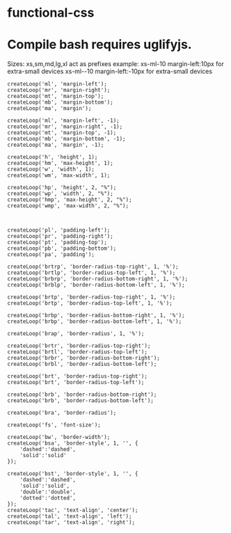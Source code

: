 # functional-css

#    Compile bash requires uglifyjs.

Sizes:
xs,sm,md,lg,xl act as prefixes
    example: 
        xs-ml-10 margin-left:10px for extra-small devices 
        xs-ml--10 margin-left:-10px for extra-small devices
    
    


    createLoop('ml', 'margin-left');
    createLoop('mr', 'margin-right');
    createLoop('mt', 'margin-top');
    createLoop('mb', 'margin-bottom');
    createLoop('ma', 'margin');

    createLoop('ml', 'margin-left', -1);
    createLoop('mr', 'margin-right', -1);
    createLoop('mt', 'margin-top', -1);
    createLoop('mb', 'margin-bottom', -1);
    createLoop('ma', 'margin', -1);

    createLoop('h', 'height', 1);
    createLoop('hm', 'max-height', 1);
    createLoop('w', 'width', 1);
    createLoop('wm', 'max-width', 1);

    createLoop('hp', 'height', 2, "%");
    createLoop('wp', 'width', 2, "%");
    createLoop('hmp', 'max-height', 2, "%");
    createLoop('wmp', 'max-width', 2, "%");



    createLoop('pl', 'padding-left');
    createLoop('pr', 'padding-right');
    createLoop('pt', 'padding-top');
    createLoop('pb', 'padding-bottom');
    createLoop('pa', 'padding');

    createLoop('brtrp', 'border-radius-top-right', 1, '%');
    createLoop('brtlp', 'border-radius-top-left', 1, '%');
    createLoop('brbrp', 'border-radius-bottom-right', 1, '%');
    createLoop('brblp', 'border-radius-bottom-left', 1, '%');

    createLoop('brtp', 'border-radius-top-right', 1, '%');
    createLoop('brtp', 'border-radius-top-left', 1, '%');

    createLoop('brbp', 'border-radius-bottom-right', 1, '%');
    createLoop('brbp', 'border-radius-bottom-left', 1, '%');

    createLoop('brap', 'border-radius', 1, '%');

    createLoop('brtr', 'border-radius-top-right');
    createLoop('brtl', 'border-radius-top-left');
    createLoop('brbr', 'border-radius-bottom-right');
    createLoop('brbl', 'border-radius-bottom-left');

    createLoop('brt', 'border-radius-top-right');
    createLoop('brt', 'border-radius-top-left');

    createLoop('brb', 'border-radius-bottom-right');
    createLoop('brb', 'border-radius-bottom-left');

    createLoop('bra', 'border-radius');

    createLoop('fs', 'font-size');

    createLoop('bw', 'border-width');
    createLoop('bsa', 'border-style', 1, '', {
        'dashed':'dashed',
        'solid':'solid'
    });

    createLoop('bst', 'border-style', 1, '', {
        'dashed':'dashed',
        'solid':'solid',
        'double':'double',
        'dotted':'dotted',
    });
    createLoop('tac', 'text-align', 'center');
    createLoop('tal', 'text-align', 'left');
    createLoop('tar', 'text-align', 'right');
    
